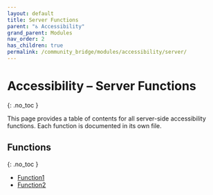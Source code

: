 ```yaml
---
layout: default
title: Server Functions
parent: "♿ Accessibility"
grand_parent: Modules
nav_order: 2
has_children: true
permalink: /community_bridge/modules/accessibility/server/
---
```


# Accessibility – Server Functions
{: .no_toc }

This page provides a table of contents for all server-side accessibility functions. Each function is documented in its own file.

## Functions
{: .no_toc }

- [Function1](server/Function1.md)
- [Function2](server/Function2.md)
